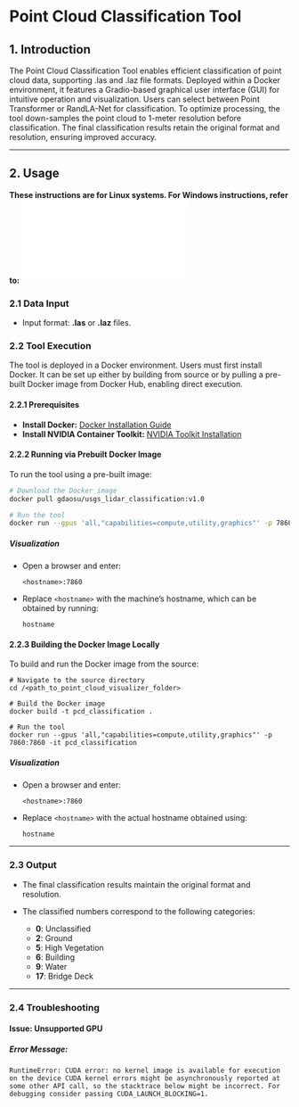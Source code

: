 # Point Cloud Classification Tool

## 1. Introduction

The Point Cloud Classification Tool enables efficient classification of point cloud data, supporting .las and .laz file formats. Deployed within a Docker environment, it features a Gradio-based graphical user interface (GUI) for intuitive operation and visualization. Users can select between Point Transformer or RandLA-Net for classification. To optimize processing, the tool down-samples the point cloud to 1-meter resolution before classification. The final classification results retain the original format and resolution, ensuring improved accuracy.

---

## 2. Usage

**These instructions are for Linux systems. For Windows instructions, refer to:** ![](readme_WIN.md)

### 2.1 Data Input

- Input format: **.las** or **.laz** files.

### 2.2 Tool Execution

The tool is deployed in a Docker environment. Users must first install Docker. It can be set up either by building from source or by pulling a pre-built Docker image from Docker Hub, enabling direct execution.

#### 2.2.1 Prerequisites

- **Install Docker:** [Docker Installation Guide](https://docs.docker.com/engine/install/)
- **Install NVIDIA Container Toolkit:** [NVIDIA Toolkit Installation](https://docs.nvidia.com/datacenter/cloud-native/container-toolkit/latest/install-guide.html)

#### 2.2.2 Running via Prebuilt Docker Image

To run the tool using a pre-built image:

```sh
# Download the Docker image
docker pull gdaosu/usgs_lidar_classification:v1.0

# Run the tool
docker run --gpus 'all,"capabilities=compute,utility,graphics"' -p 7860:7860 -it gdaosu/usgs_lidar_classification:v1.0
```

##### **Visualization**

- Open a browser and enter:

    ```
    <hostname>:7860
    ```

- Replace `<hostname>` with the machine’s hostname, which can be obtained by running:

    ```
    hostname
    ```

#### 2.2.3 Building the Docker Image Locally

To build and run the Docker image from the source:

```
# Navigate to the source directory
cd /<path_to_point_cloud_visualizer_folder>

# Build the Docker image
docker build -t pcd_classification .

# Run the tool
docker run --gpus 'all,"capabilities=compute,utility,graphics"' -p 7860:7860 -it pcd_classification
```

##### Visualization

- Open a browser and enter:

    ```
    <hostname>:7860
    ```

- Replace `<hostname>` with the actual hostname obtained using:

    ```
    hostname
    ```

------

### 2.3 Output

- The final classification results maintain the original format and resolution.  
- The classified numbers correspond to the following categories:

  - **0**: Unclassified  
  - **2**: Ground  
  - **5**: High Vegetation  
  - **6**: Building  
  - **9**: Water  
  - **17**: Bridge Deck  

------

### 2.4 Troubleshooting

#### Issue: Unsupported GPU

##### Error Message:

```
RuntimeError: CUDA error: no kernel image is available for execution on the device CUDA kernel errors might be asynchronously reported at some other API call, so the stacktrace below might be incorrect. For debugging consider passing CUDA_LAUNCH_BLOCKING=1.
```